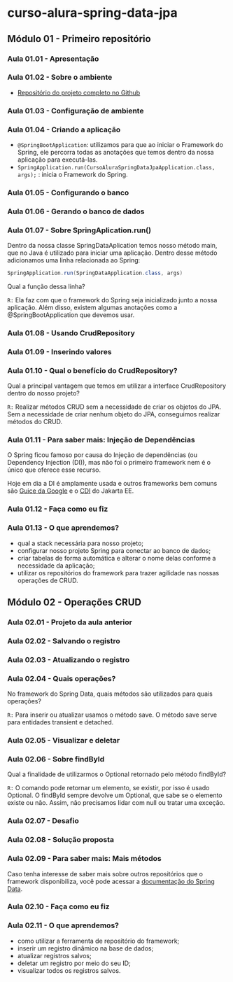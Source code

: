# curso-alura-spring-data-jpa

## Módulo 01 - Primeiro repositório

### Aula 01.01 - Apresentação

### Aula 01.02 - Sobre o ambiente
- [Repositório do projeto completo no Github](https://github.com/forks-projects/1795-curso-spring-data)

### Aula 01.03 - Configuração de ambiente

### Aula 01.04 - Criando a aplicação
- `@SpringBootApplication`: utilizamos para que ao iniciar o Framework do Spring, ele percorra todas as anotações que temos dentro da nossa aplicação para executá-las.
- `SpringApplication.run(CursoAluraSpringDataJpaApplication.class, args);` : inicia o Framework do Spring.

### Aula 01.05 - Configurando o banco

### Aula 01.06 - Gerando o banco de dados

### Aula 01.07 - Sobre SpringAplication.run()
Dentro da nossa classe SpringDataAplication temos nosso método main, que no Java é utilizado para iniciar uma aplicação. Dentro desse método adicionamos uma linha relacionada ao Spring:
```java
SpringApplication.run(SpringDataApplication.class, args)
```
Qual a função dessa linha?

`R:` Ela faz com que o framework do Spring seja inicializado junto a nossa aplicação. Além disso, existem algumas anotações como a @SpringBootApplication que devemos usar.

### Aula 01.08 - Usando CrudRepository

### Aula 01.09 - Inserindo valores

### Aula 01.10 - Qual o benefício do CrudRepository?
Qual a principal vantagem que temos em utilizar a interface CrudRepository dentro do nosso projeto?

`R:` Realizar métodos CRUD sem a necessidade de criar os objetos do JPA. Sem a necessidade de criar nenhum objeto do JPA, conseguimos realizar métodos do CRUD.

### Aula 01.11 - Para saber mais: Injeção de Dependências
O Spring ficou famoso por causa do Injeção de dependências (ou Dependency Injection (DI)), mas não foi o primeiro framework nem é o único que oferece esse recurso.

Hoje em dia a DI é amplamente usada e outros frameworks bem comuns são [Guice da Google](https://github.com/google/guice) e o [CDI](https://jakarta.ee/specifications/cdi/2.0/cdi-spec-2.0.html) do Jakarta EE.

### Aula 01.12 - Faça como eu fiz

### Aula 01.13 - O que aprendemos?
- qual a stack necessária para nosso projeto;
- configurar nosso projeto Spring para conectar ao banco de dados;
- criar tabelas de forma automática e alterar o nome delas conforme a necessidade da aplicação;
- utilizar os repositórios do framework para trazer agilidade nas nossas operações de CRUD.

## Módulo 02 - Operações CRUD

### Aula 02.01 - Projeto da aula anterior

### Aula 02.02 - Salvando o registro

### Aula 02.03 - Atualizando o registro

### Aula 02.04 - Quais operações?
No framework do Spring Data, quais métodos são utilizados para quais operações?

`R:` Para inserir ou atualizar usamos o método save. O método save serve para entidades transient e detached.

### Aula 02.05 - Visualizar e deletar

### Aula 02.06 - Sobre findById
Qual a finalidade de utilizarmos o Optional retornado pelo método findById?

`R:` O comando pode retornar um elemento, se existir, por isso é usado Optional. O findById sempre devolve um Optional, que sabe se o elemento existe ou não. Assim, não precisamos lidar com null ou tratar uma exceção.

### Aula 02.07 - Desafio

### Aula 02.08 - Solução proposta

### Aula 02.09 - Para saber mais: Mais métodos
Caso tenha interesse de saber mais sobre outros repositórios que o framework disponibiliza, você pode acessar a [documentação do Spring Data](https://docs.spring.io/spring-data/commons/docs/current/api/org/springframework/data/repository/Repository.html).

### Aula 02.10 - Faça como eu fiz

### Aula 02.11 - O que aprendemos?
- como utilizar a ferramenta de repositório do framework;
- inserir um registro dinâmico na base de dados;
- atualizar registros salvos;
- deletar um registro por meio do seu ID;
- visualizar todos os registros salvos.
